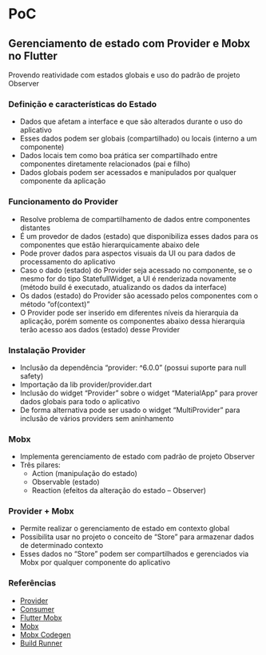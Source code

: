 # PoC
## Gerenciamento de estado com Provider e Mobx no Flutter

Provendo reatividade com estados globais e uso do padrão de projeto Observer

### Definição e características do Estado

- Dados que afetam a interface e que são alterados durante o uso do aplicativo
- Esses dados podem ser globais (compartilhado) ou locais (interno a um componente)
- Dados locais tem como boa prática ser compartilhado entre componentes diretamente relacionados (pai e filho)
- Dados globais podem ser acessados e manipulados por qualquer componente da aplicação

### Funcionamento do Provider

- Resolve problema de compartilhamento de dados entre componentes distantes
- É um provedor de dados (estado) que disponibiliza esses dados para os componentes que estão hierarquicamente abaixo dele
- Pode prover dados para aspectos visuais da UI ou para dados de processamento do aplicativo
- Caso o dado (estado) do Provider seja acessado no componente, se o mesmo for do tipo StatefullWidget, a UI é renderizada novamente (método build é executado, atualizando os dados da interface)
- Os dados (estado) do Provider são acessado pelos componentes com o método “of(context)”
- O Provider pode ser inserido em diferentes níveis da hierarquia da aplicação, porém somente os componentes abaixo dessa hierarquia terão acesso aos dados (estado) desse Provider

### Instalação Provider

- Inclusão da dependência “provider: ^6.0.0” (possui suporte para null safety)
- Importação da lib provider/provider.dart
- Inclusão do widget “Provider” sobre o widget “MaterialApp” para prover dados globais para todo o aplicativo
- De forma alternativa pode ser usado o widget “MultiProvider” para inclusão de vários providers sem aninhamento

### Mobx

- Implementa gerenciamento de estado com padrão de projeto Observer
- Três pilares:
    - Action (manipulação do estado)
    - Observable (estado)
    - Reaction (efeitos da alteração do estado – Observer)

### Provider + Mobx

- Permite realizar o gerenciamento de estado em contexto global
- Possibilita usar no projeto o conceito de “Store” para armazenar dados de determinado contexto
- Esses dados no “Store” podem ser compartilhados e gerenciados via Mobx por qualquer componente do aplicativo

### Referências

- [Provider](https://pub.dev/documentation/provider/latest/)
- [Consumer](https://pub.dev/documentation/provider/latest/provider/Consumer-class.html)
- [Flutter Mobx](https://pub.dev/documentation/flutter_mobx/latest/)
- [Mobx](https://pub.dev/documentation/mobx/latest/)
- [Mobx Codegen](https://pub.dev/documentation/mobx_codegen/latest/)
- [Build Runner](https://pub.dev/documentation/build_runner/latest/)

